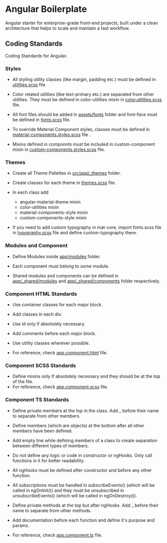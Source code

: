 # Angular Boilerplate

Angular starter for enterprise-grade front-end projects, built under a clean architecture
that helps to scale and maintain a fast workflow.

## Coding Standards

Coding Standards for Angular.

### Styles

-   All styling utility classes (like margin, padding etc.) must be defined in [utilities.scss](src/app/_styles/utilities.scss) file.

-   Color related utilities (like text-primary etc.) are separated from other utilities. They must be defined in color-utilities mixin in [color.utilities.scss](src/app/_styles/color.utilities.scss) file.

-   All font files should be added in [assets/fonts](src/assets/fonts) folder and font-face must be defined in [fonts.scss](src/app/_styles/fonts.scss) file.

-   To override Material Component styles, classes must be defined in [material-components.styles.scss](src/app/_styles/material-components.styles.scss) file .

-   Mixins defined in componnts must be included in custom-component mixin in [custom-components.styles.scss](src/app/_styles/custom-components.styles.scss) file.

### Themes

-   Create all Theme Pallettes in [src/app/\_themes](src/app/_themes) folder.

-   Create classes for each theme in [themes.scss](src/app/_themes/themes.scss) file.

-   In each class add

    -   angular-material-theme mixin
    -   color-utilities mixin
    -   material-components-style mixin
    -   custom-components-style mixin

-   If you need to add custom typography in mat-core, import fonts.scss file in [typography.scss](src/app/_themes/typography.scss) file and define custom-typography there.

### Modules and Component

-   Define Modules inside [app/modules](src/app/modules) folder.

-   Each component must belong to some module.

-   Shared modules and components can be defined in [app/\_shared/modules](src/app/_shared/modules) and [app/\_shared/components](src/app/_shared/components) folder respectively.

### Component HTML Standards

-   Use container classes for each major block.

-   Add classes in each div.

-   Use id only if absolutely necessary.

-   Add comments before each major block.

-   Use utility classes wherever possible.

-   For reference, check [app.component.html](src/app/app.component.html) file.

### Component SCSS Standards

-   Define mixins only if absolutely necessary and they should be at the top of the file.
-   For reference, check [app.component.scss](src/app/app.component.scss) file.

### Component TS Standards

-   Define private members at the top in the class. Add \_ before their name to separate from other members.

-   Define members (which are objects) at the bottom after all other members have been defined.

-   Add empty line while defining members of a class to create separation between different types of members.

-   Do not define any logic or code in constructor or ngHooks. Only call functions in it for better readability.

-   All ngHooks must be defined after constructor and before any other function.

-   All subscriptions must be handled in subscribeEvents() (which will be called in ngOnInit()) and they must be unsubscribed in unsubscribeEvents() (which will be called in ngOnDestroy()).

-   Define private methods at the top but after ngHooks. Add \_ before their name to separate from other methods.

-   Add documentation before each function and define it's purpose and params.

-   For reference, check [app.component.ts](src/app/app.component.ts) file.
